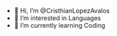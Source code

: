 - 👋 Hi, I’m @CristhianLopezAvalos
- 👀 I’m interested in Languages
- 🌱 I’m currently learning Coding

<!---
CristhianLopezAvalos/CristhianLopezAvalos is a ✨ special ✨ repository because its `README.md` (this file) appears on your GitHub profile.
You can click the Preview link to take a look at your changes.
--->


